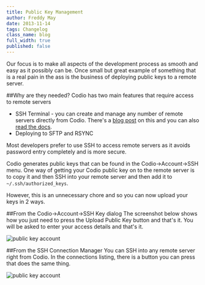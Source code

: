 ```yaml
---
title: Public Key Management
author: Freddy May
date: 2013-11-14
tags: Changelog
class_name: blog
full_width: true
published: false
---
```


Our focus is to make all aspects of the development process as smooth and easy as it possibly can be. Once small but great example of something that is a real pain in the ass is the business of deploying public keys to a remote server.

##Why are they needed?
Codio has two main features that require access to remote servers

- SSH Terminal - you can create and manage any number of remote servers directly from Codio. There's a [blog post](/blog/2013/11/ssh/) on this and you can also [read the docs](/docs/ssh).
- Deploying to SFTP and RSYNC

Most developers prefer to use SSH to access remote servers as it avoids password entry completely and is more secure.

Codio generates public keys that can be found in the Codio->Account->SSH menu. One way of getting your Codio public key on to the remote server is to copy it and then SSH into your remote server and then add it to `~/.ssh/authorized_keys`.

However, this is an unnecessary chore and so you can now upload your keys in 2 ways.

##From the Codio->Account->SSH Key dialog
The screenshot below shows how you just need to press the Upload Public Key button and that's it. You will be asked to enter your access details and that's it.

![public key account](/img/blog/key-account.png) 

##From the SSH Connection Manager
You can SSH into any remote server right from Codio. In the connections listing, there is a button you can press that does the same thing. 

![public key account](/img/blog/key-ssh.png)

